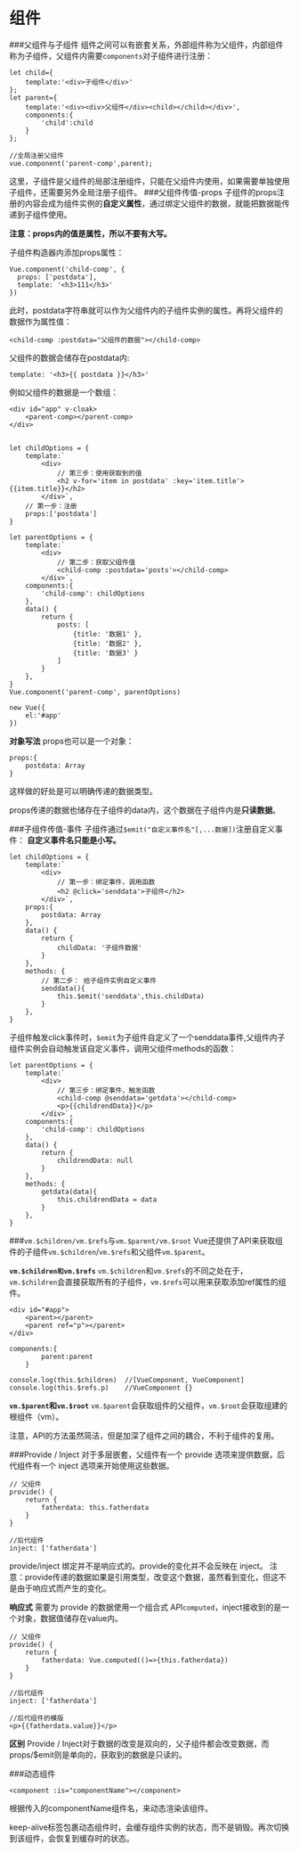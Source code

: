 组件
===================
###父组件与子组件
组件之间可以有嵌套关系，外部组件称为父组件，内部组件称为子组件，父组件内需要`components`对子组件进行注册：

    let child={
        template:'<div>子组件</div>'
    };
    let parent={
        template:'<div><div>父组件</div><child></child></div>',
        components:{
            'child':child
        }
    };

    //全局注册父组件
    vue.component('parent-comp',parent);
这里，子组件是父组件的局部注册组件，只能在父组件内使用，如果需要单独使用子组件，还需要另外全局注册子组件。
###父组件传值-props
子组件的props注册的内容会成为组件实例的**自定义属性**，通过绑定父组件的数据，就能把数据能传递到子组件使用。

**注意：props内的值是属性，所以不要有大写。**

子组件构造器内添加props属性：
```
Vue.component('child-comp', {
  props: ['postdata'],
  template: '<h3>111</h3>'
})
```
此时，postdata字符串就可以作为父组件内的子组件实例的属性。再将父组件的数据作为属性值：
```
<child-comp :postdata="父组件的数据"></child-comp>
```
父组件的数据会储存在postdata内:
```
template: '<h3>{{ postdata }}</h3>'
```
例如父组件的数据是一个数组：
```
<div id="app" v-cloak>
    <parent-comp></parent-comp>
</div>


let childOptions = {
    template:`
        <div>
            // 第三步：使用获取到的值
            <h2 v-for='item in postdata' :key='item.title'>{{item.title}}</h2>
        </div>`,
    // 第一步：注册
    props:['postdata']
}

let parentOptions = {
    template:`
        <div> 
            // 第二步：获取父组件值
            <child-comp :postdata='posts'></child-comp>
        </div>`,
    components:{
        'child-comp': childOptions
    },
    data() {
        return {
            posts: [
                {title: '数据1' },
                {title: '数据2' },
                {title: '数据3' }
            ]
        }
    },
}
Vue.component('parent-comp', parentOptions)

new Vue({
    el:'#app'
})
```
**对象写法**
props也可以是一个对象：
```
props:{
    postdata: Array
}
```
这样做的好处是可以明确传递的数据类型。

props传递的数据也储存在子组件的data内，这个数据在子组件内是**只读数据**。

###子组件传值-事件
子组件通过`$emit("自定义事件名"[,...数据])`注册自定义事件：
**自定义事件名只能是小写。**
```
let childOptions = {
    template:`
        <div>
            // 第一步：绑定事件，调用函数
            <h2 @click='senddata'>子组件</h2>
        </div>`,
    props:{
        postdata: Array
    },
    data() {
        return {
            childData: '子组件数据'
        }
    },
    methods: {
        // 第二步： 给子组件实例自定义事件
        senddata(){
            this.$emit('senddata',this.childData)
        }
    },
}
```
子组件触发click事件时，`$emit`为子组件自定义了一个senddata事件,父组件内子组件实例会自动触发该自定义事件，调用父组件methods的函数：
```
let parentOptions = {
    template:`
        <div>
            // 第三步：绑定事件，触发函数
            <child-comp @senddata='getdata'></child-comp>
            <p>{{childrendData}}</p>
        </div>`,
    components:{
        'child-comp': childOptions
    },
    data() {
        return {
            childrendData: null
        }
    },
    methods: {
        getdata(data){
            this.childrendData = data
        }
    },
}
```
###`vm.$children/vm.$refs`与`vm.$parent/vm.$root`
Vue还提供了API来获取组件的子组件`vm.$children`/`vm.$refs`和父组件`vm.$parent`。

**`vm.$children和vm.$refs`**
`vm.$children`和`vm.$refs`的不同之处在于，`vm.$children`会直接获取所有的子组件，`vm.$refs`可以用来获取添加ref属性的组件。

    <div id="#app">
        <parent></parent>
        <parent ref="p"></parent>    
    </div>
    
    components:{	
            parent:parent	
        }

    console.log(this.$children)  //[VueComponent, VueComponent]
    console.log(this.$refs.p)    //VueComponent {}

**`vm.$parent`和`vm.$root`** 
`vm.$parent`会获取组件的父组件，`vm.$root`会获取组建的根组件（vm）。

注意，API的方法虽然简洁，但是加深了组件之间的耦合，不利于组件的复用。

###Provide / Inject
对于多层嵌套，父组件有一个 provide 选项来提供数据，后代组件有一个 inject 选项来开始使用这些数据。

```
// 父组件
provide() {
    return {
        fatherdata: this.fatherdata
    }
}

//后代组件
inject: ['fatherdata']
```
provide/inject 绑定并不是响应式的。provide的变化并不会反映在 inject。
注意：provide传递的数据如果是引用类型，改变这个数据，虽然看到变化，但这不是由于响应式而产生的变化。

**响应式**
需要为 provide 的数据使用一个组合式 API`computed`，inject接收到的是一个对象，数据值储存在value内。
```
// 父组件
provide() {
    return {
        fatherdata: Vue.computed(()=>{this.fatherdata})
    }
}

//后代组件
inject: ['fatherdata']

//后代组件的模版
<p>{{fatherdata.value}}</p>
```
**区别**
Provide / Inject对于数据的改变是双向的，父子组件都会改变数据，而props/$emit则是单向的，获取到的数据是只读的。

###动态组件
```
<component :is="componentName"></component>
```
根据传入的componentName组件名，来动态渲染该组件。

keep-alive标签包裹动态组件时，会缓存组件实例的状态，而不是销毁。再次切换到该组件，会恢复到缓存时的状态。